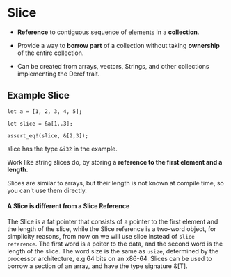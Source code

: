 # Slice

* __Reference__ to contiguous sequence of elements in a __collection__.

* Provide a way to __borrow part__ of a collection without taking __ownership__ of the entire collection.

* Can be created from arrays, vectors, Strings, and other collections implementing the Deref trait.

## Example Slice

```
let a = [1, 2, 3, 4, 5];

let slice = &a[1..3];

assert_eq!(slice, &[2,3]);

```

slice has the type `&i32` in the example.

Work like string slices do, by storing a __reference to the first element and a length__.

Slices are similar to arrays, but their length is not known at compile time, so you can't use them directly.

#### A Slice is different from a Slice Reference
The Slice is a fat pointer that consists of a pointer to the first element and the length of the slice, while the Slice reference is a two-word object, for simplicity reasons, from now on we will use slice instead of `slice reference`. The first word is a poiter to the data, and the second word is the length of the slice. The word size is the same as `usize`, determined by the processor architecture, e.g 64 bits on an x86-64. Slices can be used to borrow a section of an array, and have the type signature &[T].
